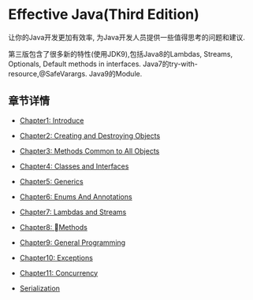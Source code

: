 # Effective Java(Third Edition)

让你的Java开发更加有效率, 为Java开发人员提供一些值得思考的问题和建议.

第三版包含了很多新的特性(使用JDK9),包括Java8的Lambdas, Streams, Optionals, Default methods in interfaces. Java7的try-with-resource,@SafeVarargs. Java9的Module.

## 章节详情

* [Chapter1: Introduce](https://github.com/cai123nb/PersonalNote/blob/master/books/effectivejava_3/Introduce.md)

* [Chapter2: Creating and Destroying Objects](https://github.com/cai123nb/PersonalNote/blob/master/books/effectivejava_3/Creating&Destroying.md)

* [Chapter3: Methods Common to All Objects](https://github.com/cai123nb/PersonalNote/blob/master/books/effectivejava_3/MethodsCommonToAllObjects.md)

* [Chapter4: Classes and Interfaces](https://github.com/cai123nb/PersonalNote/blob/master/books/effectivejava_3/Classes&Interfaces.md)

* [Chapter5: Generics](https://github.com/cai123nb/PersonalNote/blob/master/books/effectivejava_3/Generics.md)

* [Chapter6: Enums And Annotations](https://github.com/cai123nb/PersonalNote/blob/master/books/effectivejava_3/EnumsAndAnnotations.md)

* [Chapter7: Lambdas and Streams](https://github.com/cai123nb/PersonalNote/blob/master/books/effectivejava_3/Lambdas&Streams.md)

* [Chapter8: Methods](https://github.com/cai123nb/PersonalNote/blob/master/books/effectivejava_3/Methods.md)

* [Chapter9: General Programming](https://github.com/cai123nb/PersonalNote/blob/master/books/effectivejava_3/GeneralProgramming.md)

* [Chapter10: Exceptions](https://github.com/cai123nb/PersonalNote/blob/master/books/effectivejava_3/Exceptions.md)
  
* [Chapter11: Concurrency](https://github.com/cai123nb/PersonalNote/blob/master/books/effectivejava_3/Concurrency.md)

* [Serialization](https://github.com/cai123nb/PersonalNote/blob/master/books/effectivejava_3/Serialization.md)
